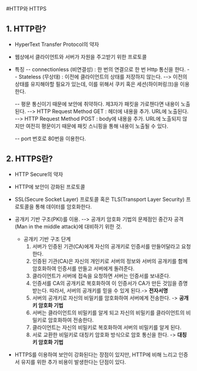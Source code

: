 #HTTP와 HTTPS

## 1. HTTP란?

- HyperText Transfer Protocol의 약자 

- 웹상에서 클라이언트와 서버가 자원을 주고받기 위한 프로토콜

- 특징
  -- connectionless (비연결성) : 한 번의 연결으로 한 번 Http 통신을 한다.
  -- Stateless (무상태) : 이전에 클라이언트의 상태를 저장하지 않는다.
     --> 이전의 상태를 유지해야할 필요가 있는데, 이를 위해서 쿠키 혹은 세션(하이퍼링크)을 이용한다. 

  -- 평문 통신이기 때문에 보안에 취약하다. 제3자가 패킷을 가로챈다면 내용이 노출된다.
     --> HTTP Request Method GET  : 헤더에 내용을 추가. URL에 노출된다.
     --> HTTP Request Method POST : body에 내용을 추가. URL에 노출되지 않지만 여전히 평문이기 때문에 패킷 스니핑을 통해 내용이 노출될 수 있다. 
  
  -- port 번호로 80번을 이용한다.


## 2. HTTPS란?

- HTTP Secure의 약자

- HTTP에 보안이 강화된 프로토콜

- SSL(Secure Socket Layer) 프로토콜 혹은 TLS(Transport Layer Security) 프로토콜을 통해 데이터를 암호화한다.

- 공개키 기반 구조(PKI)를 이용. 
   --> 공개키 암호화 기법의 문제점인 중간자 공격(Man in the middle attack)에 대비하기 위한 것.
   
  - 공개키 기반 구조 단계
     1. 서버가 인증된 기관(CA)에게 자신의 공개키로 인증서를 만들어달라고 요청한다.
     2. 인증된 기관(CA)은 자신의 개인키로 서버의 정보와 서버의 공개키를 함께 암호화하여 인증서를 만들고 서버에게 돌려준다.
     3. 클라이언트가 서버에 접속을 요청하면 서버는 인증서를 보내준다.
     4. 인증서를 CA의 공개키로 복호화하여 이 인증서가 CA가 만든 것임을 증명받는다. 따라서, 서버의 공개키를 믿을 수 있게 된다.-> <b>전자서명</b>
     5. 서버의 공개키로 자신의 비밀키를 암호화하여 서버에게 전송한다.  -> <b>공개키 암호화 기법</b>
     6. 서버는 클라이언트의 비밀키를 알게 되고 자신의 비밀키를 클라이언트의 비밀키로 암호화하여 전송한다.
     7. 클라이언트는 자신의 비밀키로 복호화하여 서버의 비밀키를 알게 된다.
     8. 서로 교환한 비밀키로 대칭키 암호화 방식으로 암호 통신을 한다.   ->  <b>대칭키 암호화 기법</b>


- HTTPS를 이용하여 보안이 강화된다는 장점이 있지만, HTTP에 비해 느리고 인증서 유지를 위한 추가 비용이 발생한다는 단점이 있다.


 

